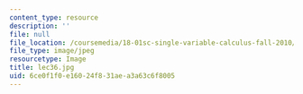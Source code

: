 ```yaml
---
content_type: resource
description: ''
file: null
file_location: /coursemedia/18-01sc-single-variable-calculus-fall-2010/6ce0f1f0e16024f831aea3a63c6f8005_lec36.jpg
file_type: image/jpeg
resourcetype: Image
title: lec36.jpg
uid: 6ce0f1f0-e160-24f8-31ae-a3a63c6f8005
---
```

